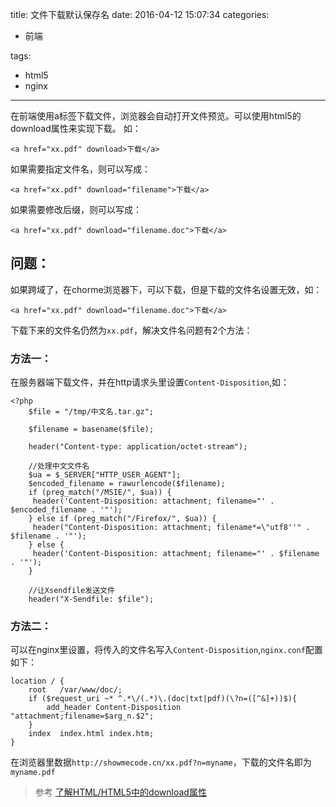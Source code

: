 title: 文件下载默认保存名
date: 2016-04-12 15:07:34
categories:
- 前端

tags:
- html5
- nginx

---
在前端使用a标签下载文件，浏览器会自动打开文件预览。可以使用html5的download属性来实现下载。
如：
```
<a href="xx.pdf" download>下载</a>
```
如果需要指定文件名，则可以写成：
```
<a href="xx.pdf" download="filename">下载</a>
```
如果需要修改后缀，则可以写成：
```
<a href="xx.pdf" download="filename.doc">下载</a>
```
## 问题：
如果跨域了，在chorme浏览器下，可以下载，但是下载的文件名设置无效，如：
```
<a href="xx.pdf" download="filename.doc">下载</a>
```
下载下来的文件名仍然为`xx.pdf`，解决文件名问题有2个方法：

### 方法一：
在服务器端下载文件，并在http请求头里设置`Content-Disposition`,如：
```
<?php
    $file = "/tmp/中文名.tar.gz";

    $filename = basename($file);

    header("Content-type: application/octet-stream");

    //处理中文文件名
    $ua = $_SERVER["HTTP_USER_AGENT"];
    $encoded_filename = rawurlencode($filename);
    if (preg_match("/MSIE/", $ua)) {
     header('Content-Disposition: attachment; filename="' . $encoded_filename . '"');
    } else if (preg_match("/Firefox/", $ua)) {
     header("Content-Disposition: attachment; filename*=\"utf8''" . $filename . '"');
    } else {
     header('Content-Disposition: attachment; filename="' . $filename . '"');
    }

    //让Xsendfile发送文件
    header("X-Sendfile: $file");
```

### 方法二：
可以在nginx里设置，将传入的文件名写入`Content-Disposition`,`nginx.conf`配置如下：
```
location / {
    root   /var/www/doc/;
    if ($request_uri ~* ^.*\/(.*)\.(doc|txt|pdf)(\?n=([^&]+))$){
        add_header Content-Disposition "attachment;filename=$arg_n.$2";
    }
    index  index.html index.htm;
}
```
在浏览器里数据`http://showmecode.cn/xx.pdf?n=myname`，下载的文件名即为`myname.pdf`

> 参考
> [了解HTML/HTML5中的download属性](http://www.zhangxinxu.com/wordpress/2016/04/know-about-html-download-attribute/)
